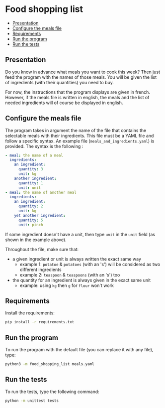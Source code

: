 # Food shopping list


- [Presentation](#presentation)
- [Configure the meals file](#configure-the-meals-file)
- [Requirements](#requirements)
- [Run the program](#run-the-program)
- [Run the tests](#run-the-tests)


<a name="Presentation"></a>
## Presentation

Do you know in advance what meals you want to cook this week? Then just feed the program with the names of those meals. You will be given the list of ingredients (with their quantities) you need to buy.  
  
For now, the instructions that the program displays are given in french. However, if the meals file is written in english, the meals and the list of needed ingredients will of course be displayed in english.  


<a name="ConfigureTheMealsFile"></a>
## Configure the meals file

The program takes in argument the name of the file that contains the selectable meals with their ingredients.
This file must be a YAML file and follow a specific syntax. An example file (`meals_and_ingredients.yaml`) is provided. The syntax is the following :

```yaml
- meal: the name of a meal
  ingredients:
    an ingredient:
      quantity: 3
      unit: kg
    another ingredient:
      quantity: 1
      unit: unit
- meal: the name of another meal
  ingredients:
    an ingredient:
      quantity: 2
      unit: kg
    yet another ingredient:
      quantity: 5
      unit: pinch
```

If some ingredient doesn't have a unit, then type `unit` in the `unit` field (as shown in the example above).  

Throughout the file, make sure that:
- a given ingredient or unit is always written the exact same way
    - example 1: `potatoe` & `potatoes` (with an 's') will be considered as two different ingredients
    - example 2: `teaspoon` & `teaspoons` (with an 's') too
- the quantity for an ingredient is always given in the exact same unit
    - example: using `kg` then `g` for `flour` won't work


<a name="Requirements"></a>
## Requirements

Install the requirements:

```sh
pip install -r requirements.txt
```

<a name="RunTheProgram"></a>
## Run the program

To run the program with the default file (you can replace it with any file), type:

```sh
python3 -m food_shopping_list meals.yaml
```


<a name="RunTheTests"></a>
## Run the tests

To run the tests, type the following command:

```sh
python -m unittest tests
```